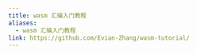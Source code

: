 ```yaml
---
title: wasm 汇编入门教程
aliases:
  - wasm 汇编入门教程
link: https://github.com/Evian-Zhang/wasm-tutorial/
---
```

